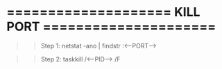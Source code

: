 # ==================== KILL PORT =====================

>> Step 1:  netstat -ano | findstr :<--PORT-->

>> Step 2: taskkill /<--PID--> <PID> /F
